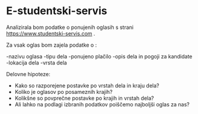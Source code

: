 # E-studentski-servis

Analizirala bom podatke o ponujenih oglasih s strani https://www.studentski-servis.com . 

Za vsak oglas bom zajela podatke o :

-nazivu oglasa
-tipu dela
-ponujeno plačilo
-opis dela in pogoji za kandidate
-lokacija dela
-vrsta dela
 

Delovne hipoteze:
- Kako so razporejene postavke po vrstah dela in kraju dela?
- Koliko je oglasov po posameznih krajih?
- Kolikšne so povprečne postavke po krajih in vrstah dela?
- Ali lahko na podlagi izbranih podatkov poiščemo najboljši oglas za nas?